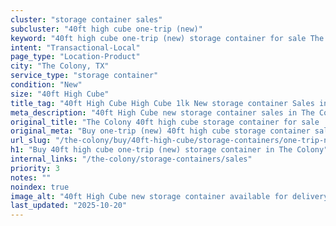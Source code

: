 ```yaml
---
cluster: "storage container sales"
subcluster: "40ft high cube one-trip (new)"
keyword: "40ft high cube one-trip (new) storage container for sale The Colony, TX"
intent: "Transactional-Local"
page_type: "Location-Product"
city: "The Colony, TX"
service_type: "storage container"
condition: "New"
size: "40ft High Cube"
title_tag: "40ft High Cube High Cube 1lk New storage container Sales in The Colony | LC Container"
meta_description: "40ft High Cube new storage container sales in The Colony. High cube containers with extra height. Fast delivery, competitive pricing. Serving storage containers area. Quote ID: G2C. Call (214) 524-4168 for your free quote today."
original_title: "The Colony 40ft high cube storage container for sale | LC"
original_meta: "Buy one-trip (new) 40ft high cube storage container sale with local delivery in The Colony, TX. LC Container — local Since 2003. Request a fast quote today."
url_slug: "/the-colony/buy/40ft-high-cube/storage-containers/one-trip-new"
h1: "Buy 40ft high cube one-trip (new) storage container in The Colony"
internal_links: "/the-colony/storage-containers/sales"
priority: 3
notes: ""
noindex: true
image_alt: "40ft High Cube new storage container available for delivery in The Colony"
last_updated: "2025-10-20"
---
```


<!-- TODO: Add unique city/inventory copy, images, and internal links here. -->
